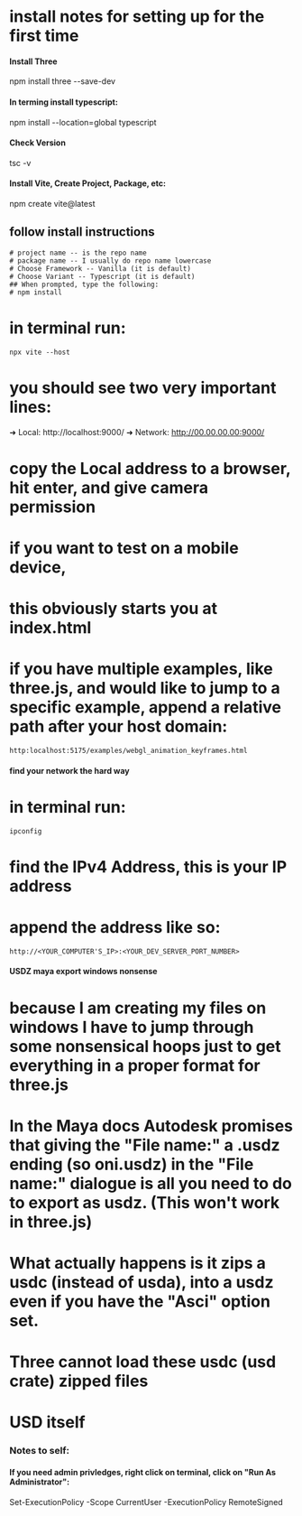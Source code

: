 # install notes for setting up for the first time


#### Install Three ####
npm install three --save-dev


#### In terming install typescript: ####
npm install --location=global typescript
#### Check Version ####
tsc -v

#### Install Vite, Create Project, Package, etc: ####
npm create vite@latest

## follow install instructions ##
    # project name -- is the repo name
    # package name -- I usually do repo name lowercase
    # Choose Framework -- Vanilla (it is default)
    # Choose Variant -- Typescript (it is default)
    ## When prompted, type the following:
    # npm install


# in terminal run:
    npx vite --host

# you should see two very important lines:
  ➜  Local:   http://localhost:9000/
  ➜  Network: http://00.00.00.00:9000/

# copy the Local address to a browser, hit enter, and give camera permission
# if you want to test on a mobile device, 

# this obviously starts you at index.html
# if you have multiple examples, like three.js, and would like to jump to a specific example, append a relative path after your host domain:
    http:localhost:5175/examples/webgl_animation_keyframes.html


#### find your network the hard way
# in terminal run:
    ipconfig
# find the IPv4 Address, this is your IP address
# append the address like so:
    http://<YOUR_COMPUTER'S_IP>:<YOUR_DEV_SERVER_PORT_NUMBER>

#### USDZ maya export windows nonsense ####

# because I am creating my files on windows I have to jump through some nonsensical hoops just to get everything in a proper format for three.js

# In the Maya docs Autodesk promises that giving the "File name:" a .usdz ending (so oni.usdz) in the "File name:" dialogue is all you need to do to export as usdz. (This won't work in three.js)

# What actually happens is it zips a usdc (instead of usda), into a usdz even if you have the "Asci" option set.

# Three cannot load these usdc (usd crate) zipped files

# USD itself 


### Notes to self:
#### If you need admin privledges, right click on terminal, click on "Run As Administrator":
Set-ExecutionPolicy -Scope CurrentUser -ExecutionPolicy RemoteSigned
